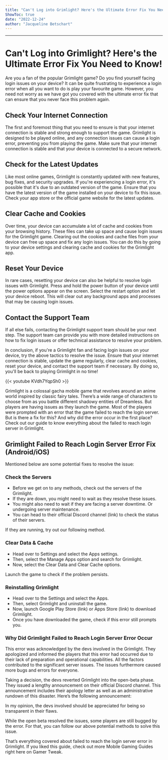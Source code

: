 ```yaml
---
title: "Can't Log into Grimlight? Here's the Ultimate Error Fix You Need to Know!"
ShowToc: true 
date: "2022-12-24"
author: "Jacqueline Betschart"
---
```

*****
# Can't Log into Grimlight? Here's the Ultimate Error Fix You Need to Know!

Are you a fan of the popular Grimlight game? Do you find yourself facing login issues on your device? It can be quite frustrating to experience a login error when all you want to do is play your favourite game. However, you need not worry as we have got you covered with the ultimate error fix that can ensure that you never face this problem again.

## Check Your Internet Connection

The first and foremost thing that you need to ensure is that your internet connection is stable and strong enough to support the game. Grimlight is designed to be played online, and any connection issues can cause a login error, preventing you from playing the game. Make sure that your internet connection is stable and that your device is connected to a secure network.

## Check for the Latest Updates

Like most online games, Grimlight is constantly updated with new features, bug fixes, and security upgrades. If you're experiencing a login error, it's possible that it's due to an outdated version of the game. Ensure that you have the latest version of the game installed on your device to fix this issue. Check your app store or the official game website for the latest updates.

## Clear Cache and Cookies

Over time, your device can accumulate a lot of cache and cookies from your browsing history. These files can take up space and cause login issues for the Grimlight game. Clearing out the cookies and cache files from your device can free up space and fix any login issues. You can do this by going to your device settings and clearing cache and cookies for the Grimlight app.

## Reset Your Device

In rare cases, resetting your device can also be helpful to resolve login issues with Grimlight. Press and hold the power button of your device until the power options appear on the screen. Select the restart option and let your device reboot. This will clear out any background apps and processes that may be causing login issues.

## Contact the Support Team

If all else fails, contacting the Grimlight support team should be your next step. The support team can provide you with more detailed instructions on how to fix login issues or offer technical assistance to resolve your problem.

In conclusion, if you're a Grimlight fan and facing login issues on your device, try the above tactics to resolve the issue. Ensure that your internet connection is stable, update the game regularly, clear cache and cookies, reset your device, and contact the support team if necessary. By doing so, you'll be back to playing Grimlight in no time!

{{< youtube KVdh7YqpSh0 >}} 



Grimlight is a colossal gacha mobile game that revolves around an anime world inspired by classic fairy tales. There’s a wide range of characters to choose from as you battle different shadowy entities of Dreamless. But players are having issues as they launch the game. Most of the players were prompted with an error that the game failed to reach the login server. But is there a fix for this? And why did the error occur in the first place? Check out our guide to know everything about the failed to reach login server in Grimlight.
 
## Grimlight Failed to Reach Login Server Error Fix (Android/iOS)
 
Mentioned below are some potential fixes to resolve the issue:
 
### Check the Servers
 
- Before we get on to any methods, check out the servers of the Grimlight.
 - If they are down, you might need to wait as they resolve these issues.
 - You might also need to wait if they are facing a server downtime. Or undergoing server maintenance.
 - You can head to their official Discord channel (link) to check the status of their servers.

 
If they are running, try out our following method.
 
### Clear Data & Cache
 
- Head over to Settings and select the Apps settings.
 - Then, select the Manage Apps option and search for Grimlight.
 - Now, select the Clear Data and Clear Cache options.

 
Launch the game to check if the problem persists.
 
### Reinstalling Grimlight
 
- Head over to the Settings and select the Apps.
 - Then, select Grimlight and uninstall the game.
 - Now, launch Google Play Store (link) or Apps Store (link) to download Grimlight.
 - Once you have downloaded the game, check if this error still prompts you.

 
### Why Did Grimlight Failed to Reach Login Server Error Occur
 
This error was acknowledged by the devs involved in the Grimlight. They apologized and informed the players that this error had occurred due to their lack of preparation and operational capabilities. All the factors contributed to the significant server issues. The issues furthermore caused more bugs and errors for everyone.
 
Taking a decision, the devs reverted Grimlight into the open-beta phase. They issued a lengthy announcement on their official Discord channel. This announcement includes their apology letter as well as an administrative rundown of this disaster. Here’s the following announcement:
 

 
 
 
In my opinion, the devs involved should be appreciated for being so transparent in their flaws.
 
While the open beta resolved the issues, some players are still bugged by the error. For that, you can follow our above potential methods to solve this issue.
 
That’s everything covered about failed to reach the login server error in Grimlight. If you liked this guide, check out more Mobile Gaming Guides right here on Gamer Tweak.




